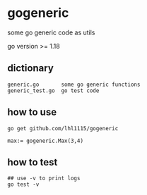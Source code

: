 # gogeneric
some go generic code as utils

go version >= 1.18

## dictionary
```
generic.go       some go generic functions
generic_test.go  go test code
```


## how to use
```
go get github.com/lhl1115/gogeneric

max:= gogeneric.Max(3,4)
```

## how to test
```
## use -v to print logs
go test -v
```
